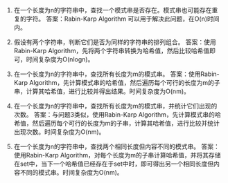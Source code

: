 

1. 在一个长度为n的字符串中，查找一个模式串是否存在。模式串也可能存在重复的字符。
答案：Rabin-Karp Algorithm 可以用于解决此问题，在O(n)时间内。

2. 假设有两个字符串，判断它们是否为同样的字符串的排列组合。
答案：使用Rabin-Karp Algorithm，先将两个字符串转换为哈希值，然后比较哈希值即可，时间复杂度为O(nlogn)。

3. 在一个长度为n的字符串中，查找所有长度为m的模式串。
答案：使用Rabin-Karp Algorithm，先计算模式串的哈希值，然后遍历每个可行的长度为m的子串，计算其哈希值，进行比较并得出结果。时间复杂度为O(nm)。

4. 在一个长度为n的字符串中，查找所有长度为m的模式串，并统计它们出现的次数。
答案：与问题3类似，使用Rabin-Karp Algorithm，先计算模式串的哈希值，然后遍历每个可行的长度为m的子串，计算其哈希值，进行比较并统计出现次数。时间复杂度为O(nm)。

5. 在一个长度为n的字符串中，查找两个相同长度但内容不同的模式串。
答案：使用Rabin-Karp Algorithm，对每个长度为m的子串计算哈希值，并将其存储在set中，当下一个哈希值已经存在于set中时，即可得出另一个相同长度但内容不同的模式串。时间复杂度为O(nm)。